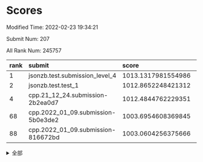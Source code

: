 # Scores

Modified Time: 2022-02-23 19:34:21

Submit Num: 207

All Rank Num: 245757

| rank |               submit               |       score        |       sigma        | pk_num |
| :--- | :--------------------------------- | :----------------- | :----------------- | :----- |
| 1    | jsonzb.test.submission_level_4     | 1013.1317981554986 | 0.7893001705614474 | 4749   |
| 2    | jsonzb.test.test_1                 | 1012.8652248421312 | 0.8033339794570756 | 4744   |
| 4    | cpp.21_12_24.submission-2b2ea0d7   | 1012.4844762229351 | 0.7719226432770856 | 4749   |
| 68   | cpp.2022_01_09.submission-5b0e3de2 | 1003.6954608369845 | 0.7178391098539528 | 4746   |
| 88   | cpp.2022_01_09.submission-816672bd | 1003.0604256375666 | 0.7128521864167131 | 4746   |


<details>
<summary>全部</summary>

| rank |                 submit                 |       score        |       sigma        | pk_num |
| :--- | :------------------------------------- | :----------------- | :----------------- | :----- |
| 1    | jsonzb.test.submission_level_4         | 1013.1317981554986 | 0.7893001705614474 | 4749   |
| 2    | jsonzb.test.test_1                     | 1012.8652248421312 | 0.8033339794570756 | 4744   |
| 3    | gobigger.level_3.submission_level_3_8  | 1012.6632108411975 | 0.8105082417469832 | 4753   |
| 4    | cpp.21_12_24.submission-2b2ea0d7       | 1012.4844762229351 | 0.7719226432770856 | 4749   |
| 5    | gobigger.level_3.submission_level_3_24 | 1011.5366603094257 | 0.7595625463696515 | 4752   |
| 6    | gobigger.level_3.submission_level_3_25 | 1011.4024347183338 | 0.7838364977310109 | 4751   |
| 7    | gobigger.level_3.submission_level_3_39 | 1011.1504900175652 | 0.7363571128690658 | 4743   |
| 8    | gobigger.level_3.submission_level_3_14 | 1011.1051152709175 | 0.7739247601130205 | 4749   |
| 9    | gobigger.level_3.submission_level_3_48 | 1011.0183117335614 | 0.7915828727360813 | 4750   |
| 10   | gobigger.level_3.submission_level_3_37 | 1010.9959710147776 | 0.7596834174574094 | 4751   |
| 11   | gobigger.level_3.submission_level_3_32 | 1010.8829524945918 | 0.7563150977741129 | 4744   |
| 12   | gobigger.level_3.submission_level_3_34 | 1010.6603635438913 | 0.7635807277657445 | 4748   |
| 13   | gobigger.level_3.submission_level_3_13 | 1010.5831086709018 | 0.7548086498089484 | 4744   |
| 14   | gobigger.level_3.submission_level_3_21 | 1010.5516786238322 | 0.7680482613904186 | 4751   |
| 15   | gobigger.level_3.submission_level_3_11 | 1010.5295816430062 | 0.7975428112883117 | 4751   |
| 16   | gobigger.level_3.submission_level_3_36 | 1010.5268148405617 | 0.7599030370777952 | 4749   |
| 17   | gobigger.level_3.submission_level_3_20 | 1010.5208027156558 | 0.763787459470117  | 4749   |
| 18   | gobigger.level_3.submission_level_3_30 | 1010.4649536470334 | 0.7729580686649994 | 4744   |
| 19   | gobigger.level_3.submission_level_3_26 | 1010.4617512877727 | 0.7646862926173753 | 4749   |
| 20   | gobigger.level_3.submission_level_3_16 | 1010.3155577463582 | 0.7512214510367243 | 4745   |
| 21   | gobigger.level_3.submission_level_3_0  | 1010.2706237245787 | 0.7807268351763764 | 4758   |
| 22   | gobigger.level_3.submission_level_3_22 | 1010.2102454591173 | 0.7655690402122882 | 4752   |
| 23   | gobigger.level_3.submission_level_3_47 | 1010.1598326761789 | 0.7622723331880924 | 4747   |
| 24   | gobigger.level_3.submission_level_3_15 | 1010.0207605899894 | 0.747327078363674  | 4751   |
| 25   | gobigger.level_3.submission_level_3_9  | 1010.0041920200867 | 0.7512420082544591 | 4746   |
| 26   | gobigger.level_3.submission_level_3_41 | 1009.9568522717793 | 0.7620409158564095 | 4748   |
| 27   | gobigger.level_3.submission_level_3_4  | 1009.8805402816959 | 0.7516123107957646 | 4746   |
| 28   | gobigger.level_3.submission_level_3_17 | 1009.8514883655604 | 0.7689083261608831 | 4752   |
| 29   | gobigger.level_3.submission_level_3_27 | 1009.7699105490758 | 0.7606364626358336 | 4745   |
| 30   | gobigger.level_3.submission_level_3_33 | 1009.75152957834   | 0.7423762618258795 | 4747   |
| 31   | gobigger.level_3.submission_level_3_1  | 1009.745154198095  | 0.7652242252155268 | 4752   |
| 32   | gobigger.level_3.submission_level_3_5  | 1009.7233620493174 | 0.7588664653472253 | 4754   |
| 33   | gobigger.level_3.submission_level_3_38 | 1009.6674009203649 | 0.7674271405447867 | 4749   |
| 34   | gobigger.level_3.submission_level_3_44 | 1009.6256043214202 | 0.766970606563374  | 4751   |
| 35   | gobigger.level_3.submission_level_3_3  | 1009.6146169654559 | 0.7390497383719962 | 4751   |
| 36   | gobigger.level_3.submission_level_3_43 | 1009.5917187221322 | 0.7421236694187108 | 4746   |
| 37   | gobigger.level_3.submission_level_3_7  | 1009.562643856094  | 0.7572404273908351 | 4745   |
| 38   | gobigger.level_3.submission_level_3_35 | 1009.543922348646  | 0.7887600343487539 | 4749   |
| 39   | gobigger.level_3.submission_level_3_10 | 1009.5104729223934 | 0.7518807976379595 | 4747   |
| 40   | gobigger.level_3.submission_level_3_40 | 1009.4396462434528 | 0.7513617216905136 | 4751   |
| 41   | gobigger.level_3.submission_level_3_42 | 1009.3880209618724 | 0.7465730995798558 | 4750   |
| 42   | gobigger.level_3.submission_level_3_46 | 1009.2348730936152 | 0.7642387282436952 | 4748   |
| 43   | gobigger.level_3.submission_level_3_2  | 1009.1450751491573 | 0.7510951803902228 | 4747   |
| 44   | gobigger.level_3.submission_level_3_23 | 1009.0874391242362 | 0.7579615166342059 | 4750   |
| 45   | gobigger.level_3.submission_level_3_6  | 1009.0626687874284 | 0.7485616646466944 | 4754   |
| 46   | gobigger.level_3.submission_level_3_18 | 1009.04138553879   | 0.7536362480269765 | 4746   |
| 47   | gobigger.level_3.submission_level_3_49 | 1008.8490052827552 | 0.7384924097651016 | 4751   |
| 48   | gobigger.level_3.submission_level_3_45 | 1008.8354547336293 | 0.7518037411804678 | 4744   |
| 49   | gobigger.level_3.submission_level_3_31 | 1008.7681362775176 | 0.7453247646108074 | 4747   |
| 50   | gobigger.level_3.submission_level_3_12 | 1008.573206167018  | 0.748746729473143  | 4745   |
| 51   | gobigger.level_3.submission_level_3_29 | 1008.5613933821386 | 0.7487597836623016 | 4747   |
| 52   | gobigger.level_3.submission_level_3_28 | 1008.3116096864223 | 0.739978767845404  | 4752   |
| 53   | gobigger.level_3.submission_level_3_19 | 1008.1107362006195 | 0.7389297783434218 | 4750   |
| 54   | gobigger.level_1.submission_level_1_13 | 1004.8727308209719 | 0.7128323145921491 | 4749   |
| 55   | gobigger.level_1.submission_level_1_33 | 1004.1124889131459 | 0.7250726563823995 | 4755   |
| 56   | gobigger.level_1.submission_level_1_0  | 1004.1105081317907 | 0.7096828338926954 | 4748   |
| 57   | gobigger.level_1.submission_level_1_4  | 1004.0984348487581 | 0.7281353579169919 | 4752   |
| 58   | gobigger.level_1.submission_level_1_38 | 1004.0727348887002 | 0.7168025364837187 | 4749   |
| 59   | gobigger.level_1.submission_level_1_23 | 1004.0711599856986 | 0.7402143990400339 | 4746   |
| 60   | gobigger.level_1.submission_level_1_48 | 1004.0705559768726 | 0.7087818280357232 | 4748   |
| 61   | gobigger.level_1.submission_level_1_32 | 1004.0230493218651 | 0.7194332697333965 | 4746   |
| 62   | gobigger.level_1.submission_level_1_25 | 1004.0047291174932 | 0.7172842455286955 | 4750   |
| 63   | gobigger.level_1.submission_level_1_3  | 1003.9811564121998 | 0.7191853384744712 | 4749   |
| 64   | gobigger.level_1.submission_level_1_11 | 1003.8987243795004 | 0.7123578548672396 | 4754   |
| 65   | gobigger.level_1.submission_level_1_12 | 1003.8716756487124 | 0.7198102064834568 | 4748   |
| 66   | gobigger.level_1.submission_level_1_26 | 1003.8238867388949 | 0.7219546511187424 | 4753   |
| 67   | gobigger.level_1.submission_level_1_43 | 1003.8216579071723 | 0.7255447425234279 | 4746   |
| 68   | cpp.2022_01_09.submission-5b0e3de2     | 1003.6954608369845 | 0.7178391098539528 | 4746   |
| 69   | gobigger.level_1.submission_level_1_24 | 1003.6747539336668 | 0.7122127075311523 | 4749   |
| 70   | gobigger.level_1.submission_level_1_31 | 1003.6067075949309 | 0.7173310017112344 | 4744   |
| 71   | gobigger.level_1.submission_level_1_14 | 1003.602460728656  | 0.710404207203248  | 4749   |
| 72   | gobigger.level_1.submission_level_1_20 | 1003.5961894919642 | 0.7209071226054862 | 4755   |
| 73   | gobigger.level_1.submission_level_1_19 | 1003.5798437871705 | 0.7192749237646282 | 4745   |
| 74   | gobigger.level_1.submission_level_1_10 | 1003.5224555025363 | 0.7131944597078443 | 4754   |
| 75   | gobigger.level_1.submission_level_1_27 | 1003.4406995666423 | 0.7188035163086728 | 4743   |
| 76   | gobigger.level_1.submission_level_1_37 | 1003.4365865243511 | 0.7153198412623482 | 4747   |
| 77   | gobigger.level_1.submission_level_1_16 | 1003.3838663317115 | 0.7124471476141745 | 4750   |
| 78   | gobigger.level_1.submission_level_1_6  | 1003.3770861278706 | 0.7184075785914243 | 4747   |
| 79   | gobigger.level_1.submission_level_1_22 | 1003.3180809049583 | 0.716359332334767  | 4747   |
| 80   | gobigger.level_1.submission_level_1_1  | 1003.2910652165125 | 0.7086871502393394 | 4745   |
| 81   | gobigger.level_1.submission_level_1_42 | 1003.2729720312374 | 0.7123351168845445 | 4747   |
| 82   | gobigger.level_1.submission_level_1_39 | 1003.2262632192069 | 0.7090038058530919 | 4750   |
| 83   | gobigger.level_1.submission_level_1_44 | 1003.1894696963592 | 0.7142858505696862 | 4752   |
| 84   | gobigger.level_1.submission_level_1_29 | 1003.1818664629361 | 0.7158470654774977 | 4753   |
| 85   | gobigger.level_1.submission_level_1_45 | 1003.0933869631903 | 0.7181928128601232 | 4744   |
| 86   | gobigger.level_1.submission_level_1_28 | 1003.0828098866442 | 0.7136869027458284 | 4747   |
| 87   | gobigger.level_1.submission_level_1_46 | 1003.0713924179424 | 0.7218655408116286 | 4751   |
| 88   | cpp.2022_01_09.submission-816672bd     | 1003.0604256375666 | 0.7128521864167131 | 4746   |
| 89   | gobigger.level_1.submission_level_1_15 | 1003.0242900504442 | 0.714591738080581  | 4748   |
| 90   | gobigger.level_1.submission_level_1_35 | 1003.0195087880072 | 0.7196567061060453 | 4750   |
| 91   | gobigger.level_1.submission_level_1_34 | 1002.9038377102443 | 0.7231525223986132 | 4748   |
| 92   | gobigger.level_1.submission_level_1_18 | 1002.8735601684667 | 0.7213289817462175 | 4745   |
| 93   | gobigger.level_1.submission_level_1_2  | 1002.8450802814588 | 0.7125698175166426 | 4752   |
| 94   | gobigger.level_1.submission_level_1_41 | 1002.8232987425239 | 0.7253980024890732 | 4752   |
| 95   | gobigger.level_1.submission_level_1_5  | 1002.8229810830716 | 0.7128086051887923 | 4749   |
| 96   | gobigger.level_1.submission_level_1_21 | 1002.7890422262184 | 0.7196826923717438 | 4747   |
| 97   | gobigger.level_1.submission_level_1_36 | 1002.702379555296  | 0.7168622407780562 | 4746   |
| 98   | gobigger.level_1.submission_level_1_8  | 1002.6876585178007 | 0.7119639034867463 | 4751   |
| 99   | gobigger.level_1.submission_level_1_49 | 1002.6537638307602 | 0.7180236156334364 | 4749   |
| 100  | gobigger.level_1.submission_level_1_30 | 1002.5235161218835 | 0.7060516267853767 | 4753   |
| 101  | gobigger.level_1.submission_level_1_47 | 1002.5180454574682 | 0.7147355994767999 | 4748   |
| 102  | gobigger.level_1.submission_level_1_7  | 1002.4303631209214 | 0.710719045673376  | 4745   |
| 103  | gobigger.level_1.submission_level_1_17 | 1002.0991765459015 | 0.7086681965526053 | 4749   |
| 104  | gobigger.level_1.submission_level_1_40 | 1001.8329724884243 | 0.711991891749293  | 4749   |
| 105  | gobigger.level_1.submission_level_1_9  | 1001.5185213211797 | 0.7238473195806622 | 4751   |
| 106  | gobigger.random.submission_random_38   | 997.3659202251077  | 0.7067664149376006 | 4749   |
| 107  | gobigger.random.submission_random_7    | 997.0013091415326  | 0.7124247940841512 | 4746   |
| 108  | gobigger.random.submission_random_36   | 996.9240939786516  | 0.7066203891113265 | 4754   |
| 109  | gobigger.random.submission_random_27   | 996.7606717759684  | 0.7172792284900897 | 4749   |
| 110  | gobigger.random.submission_random_4    | 996.649667768125   | 0.7033569464509735 | 4751   |
| 111  | gobigger.random.submission_random_19   | 996.6073843129346  | 0.7003649679645678 | 4748   |
| 112  | gobigger.random.submission_random_24   | 996.5851696513731  | 0.7086758441555359 | 4751   |
| 113  | gobigger.random.submission_random_41   | 996.5611567476437  | 0.7036308156608643 | 4753   |
| 114  | gobigger.random.submission_random_12   | 996.5376893289551  | 0.7079104507985716 | 4748   |
| 115  | gobigger.random.submission_random_2    | 996.4320335093727  | 0.7021235043196307 | 4746   |
| 116  | gobigger.random.submission_random_25   | 996.3473998956322  | 0.7128512211888012 | 4750   |
| 117  | gobigger.random.submission_random_14   | 996.2671859336879  | 0.7190670570845327 | 4746   |
| 118  | gobigger.random.submission_random_16   | 996.2039810539989  | 0.7080948615571455 | 4753   |
| 119  | gobigger.random.submission_random_44   | 996.2037774895155  | 0.7153801511538723 | 4749   |
| 120  | gobigger.random.submission_random_23   | 996.1565027767234  | 0.7159913133013964 | 4752   |
| 121  | gobigger.random.submission_random_42   | 996.1460219320252  | 0.7142558471945059 | 4743   |
| 122  | gobigger.random.submission_random_40   | 996.1227633568678  | 0.7097280844049615 | 4745   |
| 123  | gobigger.random.submission_random_11   | 996.1166154194909  | 0.7118791462696245 | 4749   |
| 124  | gobigger.random.submission_random_43   | 996.0986675840643  | 0.7124824759451633 | 4752   |
| 125  | gobigger.random.submission_random_15   | 996.0415598449385  | 0.7131848113706571 | 4748   |
| 126  | gobigger.random.submission_random_17   | 996.0099348303928  | 0.698816647896803  | 4751   |
| 127  | gobigger.random.submission_random_0    | 995.9748149685639  | 0.7243434239463775 | 4747   |
| 128  | gobigger.random.submission_random_39   | 995.9663393691669  | 0.7141662627476093 | 4747   |
| 129  | gobigger.random.submission_random_26   | 995.9029444585891  | 0.7205839197958896 | 4748   |
| 130  | gobigger.random.submission_random_22   | 995.8971761245709  | 0.7194493748491655 | 4747   |
| 131  | gobigger.random.submission_random_13   | 995.8153241549227  | 0.7260891700611012 | 4744   |
| 132  | gobigger.random.submission_random_46   | 995.812856239307   | 0.7103867287442122 | 4752   |
| 133  | gobigger.random.submission_random_10   | 995.8102844165012  | 0.7070242761798468 | 4749   |
| 134  | gobigger.random.submission_random_29   | 995.7899337831121  | 0.7016653045307528 | 4750   |
| 135  | gobigger.random.submission_random_6    | 995.7466161802427  | 0.7094366258071851 | 4748   |
| 136  | gobigger.random.submission_random_32   | 995.6988451178354  | 0.6969811064732614 | 4748   |
| 137  | gobigger.random.submission_random_21   | 995.6696098519625  | 0.7106446528181672 | 4748   |
| 138  | gobigger.random.submission_random_3    | 995.5930922498     | 0.7030107821817291 | 4751   |
| 139  | gobigger.random.submission_random_45   | 995.5836785192921  | 0.7109823016841728 | 4750   |
| 140  | gobigger.random.submission_random_9    | 995.5476274004284  | 0.7034530925902855 | 4749   |
| 141  | gobigger.random.submission_random_1    | 995.5448929046737  | 0.7277268553151685 | 4753   |
| 142  | gobigger.random.submission_random_33   | 995.5243301775583  | 0.7078690751921648 | 4752   |
| 143  | gobigger.random.submission_random_35   | 995.4467375517108  | 0.7157492714767673 | 4752   |
| 144  | gobigger.random.submission_random_34   | 995.4144359768288  | 0.7023371637434602 | 4749   |
| 145  | gobigger.random.submission_random_48   | 995.2904774261323  | 0.7094280462307879 | 4746   |
| 146  | gobigger.random.submission_random_5    | 995.2784406845279  | 0.7122850980931938 | 4747   |
| 147  | gobigger.random.submission_random_30   | 995.2228864314332  | 0.7149348529725347 | 4754   |
| 148  | gobigger.random.submission_random_18   | 995.0819918131463  | 0.7322745280412155 | 4753   |
| 149  | gobigger.random.submission_random_28   | 995.0455134056355  | 0.7100711474160399 | 4748   |
| 150  | gobigger.random.submission_random_49   | 995.0372670176423  | 0.7142369877919202 | 4751   |
| 151  | gobigger.random.submission_random_8    | 995.0126728259362  | 0.7181045847389395 | 4747   |
| 152  | gobigger.random.submission_random_47   | 994.934090326124   | 0.7143446923547146 | 4751   |
| 153  | gobigger.random.submission_random_37   | 994.6629448998078  | 0.7051831630905334 | 4754   |
| 154  | gobigger.random.submission_random_31   | 994.5844915691308  | 0.7121191779553988 | 4749   |
| 155  | gobigger.random.submission_random_20   | 994.3885516257825  | 0.7177131260966227 | 4749   |
| 156  | gobigger.level_2.submission_level_2_37 | 994.3599198705941  | 0.7288919100090786 | 4751   |
| 157  | gobigger.level_2.submission_level_2_21 | 994.3448298655121  | 0.7444345988897875 | 4748   |
| 158  | gobigger.level_2.submission_level_2_15 | 994.3192299750389  | 0.7291505338471852 | 4748   |
| 159  | gobigger.level_2.submission_level_2_32 | 993.9156792485215  | 0.7119746454928358 | 4747   |
| 160  | gobigger.level_2.submission_level_2_47 | 993.7820461543894  | 0.7344913499123656 | 4748   |
| 161  | gobigger.level_2.submission_level_2_6  | 993.6448638655636  | 0.7456781621344248 | 4749   |
| 162  | gobigger.level_2.submission_level_2_14 | 993.5430009984567  | 0.7253474835901063 | 4746   |
| 163  | gobigger.level_2.submission_level_2_22 | 993.2419709108585  | 0.7333172042532625 | 4753   |
| 164  | gobigger.level_2.submission_level_2_27 | 993.1126207353465  | 0.7357788208553763 | 4751   |
| 165  | gobigger.level_2.submission_level_2_4  | 993.0550111468731  | 0.7293980093783751 | 4744   |
| 166  | gobigger.level_2.submission_level_2_36 | 992.9645526815845  | 0.7413563024618685 | 4747   |
| 167  | gobigger.level_2.submission_level_2_41 | 992.7749808445146  | 0.7449090633334129 | 4751   |
| 168  | gobigger.level_2.submission_level_2_10 | 992.7722283529265  | 0.7344203080059799 | 4750   |
| 169  | gobigger.level_2.submission_level_2_16 | 992.7418691159794  | 0.7333899597366298 | 4749   |
| 170  | gobigger.level_2.submission_level_2_12 | 992.6935856669406  | 0.7414294421474343 | 4743   |
| 171  | gobigger.level_2.submission_level_2_25 | 992.6894156179836  | 0.7371573270823892 | 4753   |
| 172  | gobigger.level_2.submission_level_2_19 | 992.6280256338756  | 0.743749564211517  | 4749   |
| 173  | gobigger.level_2.submission_level_2_13 | 992.4731872277307  | 0.7383152837865469 | 4750   |
| 174  | gobigger.level_2.submission_level_2_26 | 992.4681177999307  | 0.7682124060292487 | 4752   |
| 175  | gobigger.level_2.submission_level_2_31 | 992.4478812866403  | 0.7466058597974106 | 4752   |
| 176  | gobigger.level_2.submission_level_2_44 | 992.4337033863455  | 0.7263865662158385 | 4755   |
| 177  | gobigger.level_2.submission_level_2_17 | 992.4252284403416  | 0.7516854389050566 | 4743   |
| 178  | gobigger.level_2.submission_level_2_49 | 992.269465476655   | 0.7524743965989746 | 4753   |
| 179  | gobigger.level_2.submission_level_2_0  | 992.2444435923969  | 0.7507057668802508 | 4751   |
| 180  | gobigger.level_2.submission_level_2_42 | 992.2375429075207  | 0.7415927539541907 | 4748   |
| 181  | gobigger.level_2.submission_level_2_45 | 992.1930293110097  | 0.7263771607334905 | 4743   |
| 182  | gobigger.level_2.submission_level_2_46 | 992.1800619259104  | 0.7479388712474668 | 4754   |
| 183  | gobigger.level_2.submission_level_2_1  | 992.0017410129456  | 0.7310428459818074 | 4745   |
| 184  | gobigger.level_2.submission_level_2_34 | 992.0003345103569  | 0.7299906783865124 | 4755   |
| 185  | gobigger.level_2.submission_level_2_18 | 991.9202464999393  | 0.739801055698403  | 4748   |
| 186  | gobigger.level_2.submission_level_2_9  | 991.8549107882528  | 0.7504645765707408 | 4746   |
| 187  | gobigger.level_2.submission_level_2_29 | 991.8182705264918  | 0.7498685107842615 | 4751   |
| 188  | gobigger.level_2.submission_level_2_7  | 991.782034147472   | 0.7329218749742568 | 4752   |
| 189  | gobigger.level_2.submission_level_2_24 | 991.779005698476   | 0.761353057489096  | 4750   |
| 190  | gobigger.level_2.submission_level_2_23 | 991.7778990386246  | 0.7386970350797386 | 4749   |
| 191  | gobigger.level_2.submission_level_2_40 | 991.7637373888585  | 0.7567734322312409 | 4746   |
| 192  | gobigger.level_2.submission_level_2_30 | 991.6663325451395  | 0.7535937991570434 | 4748   |
| 193  | gobigger.level_2.submission_level_2_3  | 991.6497922623955  | 0.7447987261590173 | 4750   |
| 194  | gobigger.level_2.submission_level_2_11 | 991.5286849774463  | 0.7537112437367883 | 4751   |
| 195  | gobigger.level_2.submission_level_2_35 | 991.488493269044   | 0.7393139919582002 | 4750   |
| 196  | gobigger.level_2.submission_level_2_28 | 991.4304426647858  | 0.7455492401015639 | 4747   |
| 197  | gobigger.level_2.submission_level_2_8  | 991.4164957002959  | 0.7589525278691119 | 4746   |
| 198  | gobigger.level_2.submission_level_2_20 | 991.4101222273813  | 0.7480053970742008 | 4746   |
| 199  | gobigger.level_2.submission_level_2_48 | 991.3938571120952  | 0.7306319649230368 | 4748   |
| 200  | gobigger.level_2.submission_level_2_43 | 991.3329699251002  | 0.7316255642793132 | 4750   |
| 201  | gobigger.level_2.submission_level_2_5  | 991.3057252163591  | 0.7416655193901925 | 4755   |
| 202  | gobigger.level_2.submission_level_2_33 | 991.2609822706107  | 0.7451651485183051 | 4746   |
| 203  | gobigger.level_2.submission_level_2_38 | 991.0434794307835  | 0.7694054245234647 | 4747   |
| 204  | gobigger.level_2.submission_level_2_39 | 990.905673252925   | 0.7845810121259679 | 4746   |
| 205  | gobigger.level_2.submission_level_2_2  | 990.5807108830196  | 0.776105083456024  | 4748   |
| 206  | gobigger.none.submission_none_1        | 977.5028324260517  | 1.3928824129716266 | 4749   |
| 207  | gobigger.none.submission_none_0        | 976.7278757304139  | 1.3657396714390593 | 4749   |

</details>